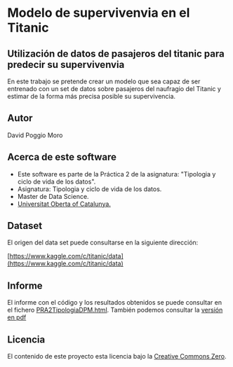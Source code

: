 # Modelo de supervivenvia en el Titanic

## Utilización de datos de pasajeros del titanic para predecir su supervivenvia

En este trabajo se pretende crear un modelo que sea capaz de ser entrenado con un set de datos sobre pasajeros del naufragio del Titanic y estimar de la forma más precisa posible su supervivencia.

## Autor

David Poggio Moro

## Acerca de este software

* Este software es parte de la Práctica 2 de la asignatura: "Tipologia y ciclo de vida de los datos".
* Asignatura: Tipologia y ciclo de vida de los datos.
* Master de Data Science.
* [Universitat Oberta of Catalunya.](http://www.uoc.edu/portal/ca/index.html)

## Dataset

El origen del data set puede consultarse en la siguiente dirección:

[https://www.kaggle.com/c/titanic/data](https://www.kaggle.com/c/titanic/data)

## Informe

El informe con el código y los resultados obtenidos se puede consultar en el fichero [PRA2TipologiaDPM.html](https://github.com/DavidPoggio/TitanicModel/blob/main/PRA2TipologiaDPM.html). También podemos consultar la [versión en pdf](https://github.com/DavidPoggio/TitanicModel/blob/main/PRA2TipologiaDPM.pdf)

## Licencia

El contenido de este proyecto esta licencia bajo la [Creative Commons Zero](https://creativecommons.org/publicdomain/zero/1.0/deed.es_ES).
